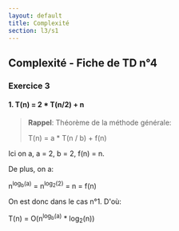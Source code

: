 ```yaml
---
layout: default
title: Complexité
section: l3/s1
---
```


## Complexité - Fiche de TD n°4

### Exercice 3

#### 1. T(n) = 2 * T(n/2) + n

> **Rappel**: Théorème de la méthode générale:
>
> T(n) = a * T(n / b) + f(n)
>

Ici on a, a = 2, b = 2, f(n) = n.

De plus, on a:

n<sup>log<sub>b</sub>(a)</sup> = n<sup>log<sub>2</sub>(2)</sup> = n = f(n)

On est donc dans le cas n°1. D'où:

T(n) = O(n<sup>log<sub>b</sub>(a)</sup> * log<sub>2</sub>(n))
